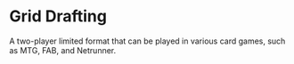 # Grid Drafting

A two-player limited format that can be played in various card games, such as MTG, FAB, and Netrunner.
